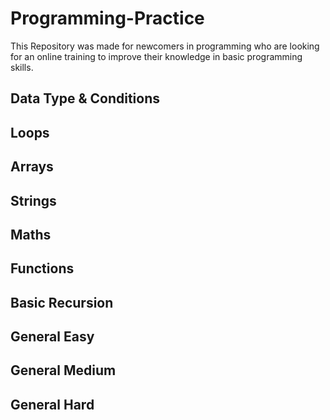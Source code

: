 # Programming-Practice

This Repository was made for newcomers in programming who are looking for an online training to improve their knowledge in basic programming skills.

## Data Type & Conditions
## Loops
## Arrays
## Strings
## Maths
## Functions
## Basic Recursion
## General Easy
## General Medium
## General Hard
